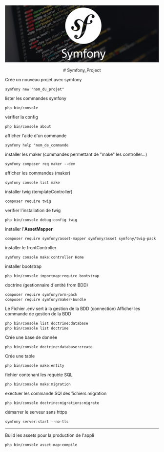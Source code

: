 <p align="center">
  <img src="symfony.jpg" width="850" title="hover text">
</p>
<p align="center">
  # Symfony_Project
</p>


Crée un nouveau projet avec symfony
```
symfony new "nom_du_projet"
```
lister les commandes symfony
```
php bin/console
```
vérifier la config
```
php bin/console about
```
afficher l'aide d'un commande
```
symfony help "nom_de_commande
```
installer les maker (commandes permettant de "make" les controller...)
```
symfony composer req maker --dev
```
afficher les commandes (maker)
```
symfony console list make
```
installer twig (templateController)
```
composer require twig
```
verifier l'installation de twig
```
php bin/console debug:config twig
```
installer l'**AssetMapper**
```
composer require symfony/asset-mapper symfony/asset symfony/twig-pack
```
installer le frontController
```
symfony console make:controller Home
```
installer bootstrap
```
php bin/console importmap:require bootstrap
```
doctrine (gestionnaire d'entité from BDD)
```
composer require symfony/orm-pack
composer require symfony/maker-bundle
```
Le Fichier .env sert à la gestion de la BDD (connection)
Afficher les commande de gestion de la BDD
```
php bin/console list doctrine:database
php bin/console list doctrine
```
Crée une base de donnée
```
php bin/console doctrine:database:create
```
Crée une table
```
php bin/console make:entity
```
fichier contenant les requète SQL
```
php bin/console make:migration
```
exectuer les commande SQl des fichiers migration
```
php bin/console doctrine:migrations:migrate
```

démarrer le serveur sans https
```
symfony server:start --no-tls
```
------------------------------------------------------------------------------------------------------------------------------------------------------
Build les assets pour la production de l'appli
```
php bin/console asset-map:compile
```
